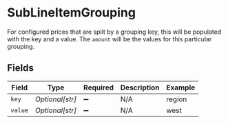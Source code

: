 # SubLineItemGrouping

For configured prices that are split by a grouping key, this will be populated with the key and a value. The `amount` will be the values for this particular grouping.


## Fields

| Field              | Type               | Required           | Description        | Example            |
| ------------------ | ------------------ | ------------------ | ------------------ | ------------------ |
| `key`              | *Optional[str]*    | :heavy_minus_sign: | N/A                | region             |
| `value`            | *Optional[str]*    | :heavy_minus_sign: | N/A                | west               |